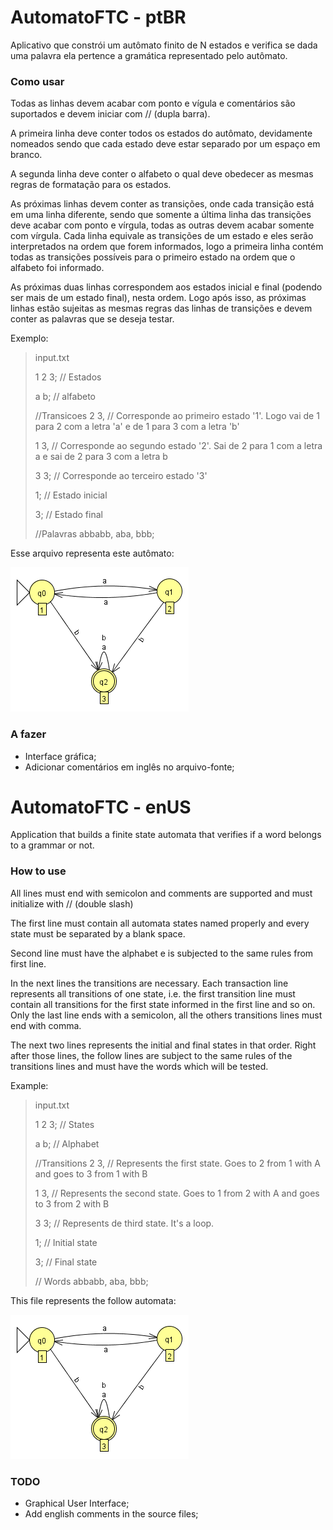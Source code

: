 # AutomatoFTC - ptBR
Aplicativo que constrói um autômato finito de N estados e verifica se dada uma palavra ela pertence a gramática
representado pelo autômato.

### Como usar
Todas as linhas devem acabar com ponto e vígula e comentários são suportados e devem iniciar com // (dupla barra).

A primeira linha deve conter todos os estados do autômato, devidamente nomeados sendo que cada estado deve estar separado
por um espaço em branco.

A segunda linha deve conter o alfabeto o qual deve obedecer as mesmas regras de formatação para os estados.

As próximas linhas devem conter as transições, onde cada transição está em uma linha diferente, sendo que somente a última
linha das transições deve acabar com ponto e vírgula, todas as outras devem acabar somente com vírgula. Cada linha equivale
as transições de um estado e eles serão interpretados na ordem que forem informados, logo a primeira linha contém todas as
transições possíveis para o primeiro estado na ordem que o alfabeto foi informado.

As próximas duas linhas correspondem aos estados inicial e final (podendo ser mais de um estado final), nesta ordem.
Logo após isso, as próximas linhas estão sujeitas as mesmas regras das linhas de transições e devem conter as palavras
que se deseja testar.

Exemplo:
> input.txt
>
> 1 2 3; // Estados
> 
> a b; // alfabeto
>
> //Transicoes
> 2 3, // Corresponde ao primeiro estado '1'. Logo vai de 1 para 2 com a letra 'a' e de 1 para 3 com a letra 'b'
>
> 1 3, // Corresponde ao segundo estado '2'. Sai de 2 para 1 com a letra a e sai de 2 para 3 com a letra b
>
> 3 3; // Corresponde ao terceiro estado '3'
>
> 1; // Estado inicial
>
> 3; // Estado final
>
> //Palavras
> abbabb,
> aba,
> bbb;

Esse arquivo representa este autômato:

![example](https://github.com/jpmoura/AutomatoFTC/blob/master/example.png?raw=true)


### A fazer

- Interface gráfica;
- Adicionar comentários em inglês no arquivo-fonte;

# AutomatoFTC - enUS
Application that builds a finite state automata that verifies if a word belongs to a grammar or not.

### How to use
All lines must end with semicolon and comments are supported and must initialize with // (double slash)

The first line must contain all automata states named properly and every state must be separated by a blank space.

Second line must have the alphabet e is subjected to the same rules from first line.

In the next lines the transitions are necessary. Each transaction line represents all transitions of one state, i.e. the first
transition line must contain all transitions for the first state informed in the first line and so on.
Only the last line ends with a semicolon, all the others transitions lines must end with comma.

The next two lines represents the initial and final states in that order. Right after those lines, the follow lines are
subject to the same rules of the transitions lines and must have the words which will be tested.

Example:
> input.txt
>
> 1 2 3; // States
> 
> a b; // Alphabet
>
> //Transitions
> 2 3, // Represents the first state. Goes to 2 from 1 with A and goes to 3 from 1 with B
>
> 1 3, // Represents the second state. Goes to 1 from 2 with A and goes to 3 from 2 with B
>
> 3 3; // Represents de third state. It's a loop.
>
> 1; // Initial state
>
> 3; // Final state
>
> // Words
> abbabb,
> aba,
> bbb;

This file represents the follow automata:

![example](https://github.com/jpmoura/AutomatoFTC/blob/master/example.png?raw=true)

### TODO

- Graphical User Interface;
- Add english comments in the source files;